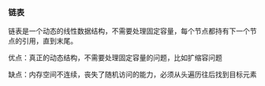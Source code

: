 ### 链表

链表是一个动态的线性数据结构，不需要处理固定容量，每个节点都持有下一个节点的引用，直到末尾。

优点：真正的动态结构，不需要处理固定容量的问题，比如扩缩容问题

缺点：内存空间不连续，丧失了随机访问的能力，必须从头遍历往后找到目标元素

